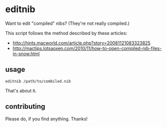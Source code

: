 # editnib

Want to edit "compiled" nibs? (They're not really compiled.)

This script follows the method described by these articles:

- http://hints.macworld.com/article.php?story=20081121083323825
- http://mactips.lotsaoxen.com/2010/11/how-to-open-compiled-nib-files-in-snow.html

## usage

    editnib /path/to/combiled.nib

That's about it.

## contributing

Please do, if you find anything. Thanks!
